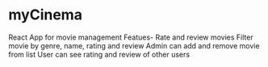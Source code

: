 # myCinema
React App for movie management
Featues-
  Rate and review movies
  Filter movie by genre, name, rating and review
  Admin can add and remove movie from list
  User can see rating and review of other users
